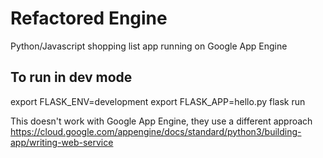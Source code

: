 # Refactored Engine
Python/Javascript shopping list app running on Google App Engine

## To run in dev mode
export FLASK_ENV=development
export FLASK_APP=hello.py
flask run

This doesn't work with Google App Engine, they use a different approach https://cloud.google.com/appengine/docs/standard/python3/building-app/writing-web-service
